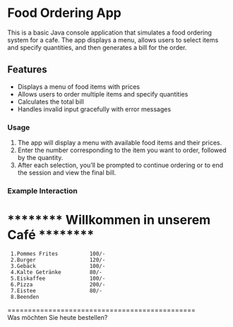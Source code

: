 # Food Ordering App

This is a basic Java console application that simulates a food ordering system for a cafe. The app displays a menu, allows users to select items and specify quantities, and then generates a bill for the order.

## Features

- Displays a menu of food items with prices
- Allows users to order multiple items and specify quantities
- Calculates the total bill
- Handles invalid input gracefully with error messages

### Usage

1. The app will display a menu with available food items and their prices.
2. Enter the number corresponding to the item you want to order, followed by the quantity.
3. After each selection, you’ll be prompted to continue ordering or to end the session and view the final bill.

### Example Interaction

******** Willkommen in unserem Café ********
============================================
     1.Pommes Frites          100/-
     2.Burger                 120/-
     3.Gebäck                 100/-
     4.Kalte Getränke         80/-
     5.Eiskaffee              100/-
     6.Pizza                  200/-
     7.Eistee                 80/-
     8.Beenden                     
==============================================<br/>
     Was möchten Sie heute bestellen?
